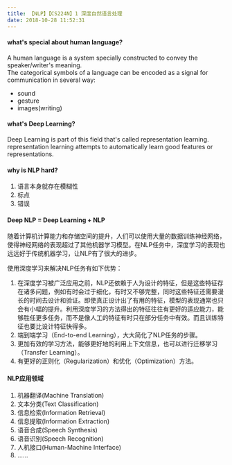 ```yaml
---
title: 【NLP】【CS224N】1 深度自然语言处理
date: 2018-10-28 11:52:31
---
```


#### what's special about human language?
A human language is a system specially constructed to convey the speaker/writer's meaning.<br/>
The categorical symbols of a language can be encoded as a  signal for communication in several way:
* sound
* gesture
* images(writing)

#### what's Deep Learning?
Deep Learning is part of this field that's called representation learning.<br/>
representation learning attempts to automatically learn good features or representations.

#### why is NLP hard?
1. 语言本身就存在模糊性
2. 标点
3. 错误

#### Deep NLP = Deep Learning + NLP
随着计算机计算能力和存储空间的提升，人们可以使用大量的数据训练神经网络，使得神经网络的表现超过了其他机器学习模型。在NLP任务中，深度学习的表现也远远好于传统机器学习，让NLP有了很大的进步。

使用深度学习来解决NLP任务有如下优势：

1. 在深度学习被广泛应用之前，NLP还依赖于人为设计的特征，但是这些特征存在诸多问题，例如有时会过于细化，有时又不够完整，同时这些特征还需要漫长的时间去设计和验证。即使真正设计出了有用的特征，模型的表现通常也只会有小幅的提升。利用深度学习的方法得出的特征往往有更好的适应能力，能够胜任更多任务，而不是像人工的特征有时只在部分任务中有效。而且训练特征也要比设计特征快得多。
2. 端到端学习（End-to-end Learning），大大简化了NLP任务的步骤。
3. 更加有效的学习方法，能够更好地的利用上下文信息，也可以进行迁移学习（Transfer Learning）。
4. 有更好的正则化（Regularization）和优化（Optimization）方法。

#### NLP应用领域
1. 机器翻译(Machine Translation)
2. 文本分类(Text Classification)
3. 信息检索(Information Retrieval)
4. 信息提取(Information Extraction)
5. 语音合成(Speech Synthesis)
6. 语音识别(Speech Recognition)
7. 人机接口(Human-Machine Interface)
8. ......
